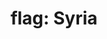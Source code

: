---
layout: smileys&emotion
title: "flag: Syria"
emoji: flag_syria
permalink: 🇸🇾.html
image: assets/img/3moji/flag_syria.png
---